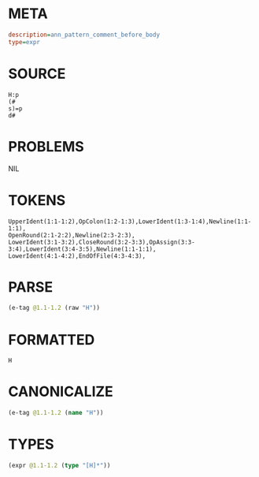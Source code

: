 # META
~~~ini
description=ann_pattern_comment_before_body
type=expr
~~~
# SOURCE
~~~roc
H:p
(#
s)=p
d#
~~~
# PROBLEMS
NIL
# TOKENS
~~~zig
UpperIdent(1:1-1:2),OpColon(1:2-1:3),LowerIdent(1:3-1:4),Newline(1:1-1:1),
OpenRound(2:1-2:2),Newline(2:3-2:3),
LowerIdent(3:1-3:2),CloseRound(3:2-3:3),OpAssign(3:3-3:4),LowerIdent(3:4-3:5),Newline(1:1-1:1),
LowerIdent(4:1-4:2),EndOfFile(4:3-4:3),
~~~
# PARSE
~~~clojure
(e-tag @1.1-1.2 (raw "H"))
~~~
# FORMATTED
~~~roc
H
~~~
# CANONICALIZE
~~~clojure
(e-tag @1.1-1.2 (name "H"))
~~~
# TYPES
~~~clojure
(expr @1.1-1.2 (type "[H]*"))
~~~
